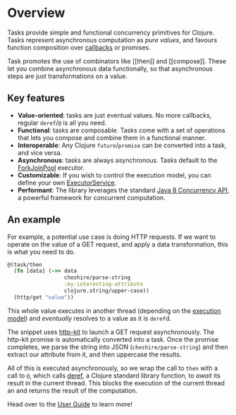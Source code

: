 # Overview

Tasks provide simple and functional concurrency primitives for Clojure. Tasks represent asynchronous
computation as *pure values*, and favours function composition over
[callbacks](https://en.wikipedia.org/wiki/Callback_\(computer_programming\)) or promises.

Task promotes the use of combinators like [[then]] and [[compose]]. These let you combine
asynchronous data functionally, so that asynchronous steps are just transformations on a value.

## Key features

  * **Value-oriented**: tasks are just eventual values. No more callbacks, regular `deref`/`@` is all you need. 
  * **Functional**: tasks are composable. Tasks come with a set of operations that lets you compose
    and combine them in a functional manner.
  * **Interoperable**: Any Clojure `future`/`promise` can be converted into a task, and vice versa.
  * **Asynchronous**: tasks are always asynchronous. Tasks default to the
    [ForkJoinPool](https://docs.oracle.com/javase/8/docs/api/java/util/concurrent/ForkJoinPool.html?is-external=true)
    executor. 
  * **Customizable**: If you wish to control the execution model, you can define your own
    [ExecutorService](https://docs.oracle.com/javase/7/docs/api/java/util/concurrent/ExecutorService.html).
  * **Performant**: The library leverages the standard [Java 8 Concurrency
    API](https://docs.oracle.com/javase/8/docs/technotes/guides/concurrency/changes8.html), a
    powerful framework for concurrent computation.

## An example

For example, a potential use case is doing HTTP requests. If we want to operate on the value of a
GET request, and apply a data transformation, this is what you need to do.

```clojure
@(task/then
  (fn [data] (->> data
                  cheshire/parse-string
                  :my-interesting-attribute
                  clojure.string/upper-case))
  (http/get "value"))
```

This whole value executes in another thread (depending on the [execution model](./03-executors.md))
and *eventually* resolves to a value as it is `deref`d.

The snippet uses [http-kit](http://www.http-kit.org/) to launch a GET request asynchronously. The
http-kit promise is automatically converted into a task. Once the promise completes, we parse the
string into JSON (`cheshire/parse-string`) and then extract our attribute from it, and then
uppercase the results.

All of this is executed asynchronously, so we wrap the call to `then` with a call to `@`, which
calls [deref](http://clojuredocs.org/clojure.core/deref), a Clojure standard library function, to
*await* its result in the current thread. This blocks the execution of the current thread an and
returns the result of the computation.


Head over to the [User Guide](./02-guide.md) to learn more!

